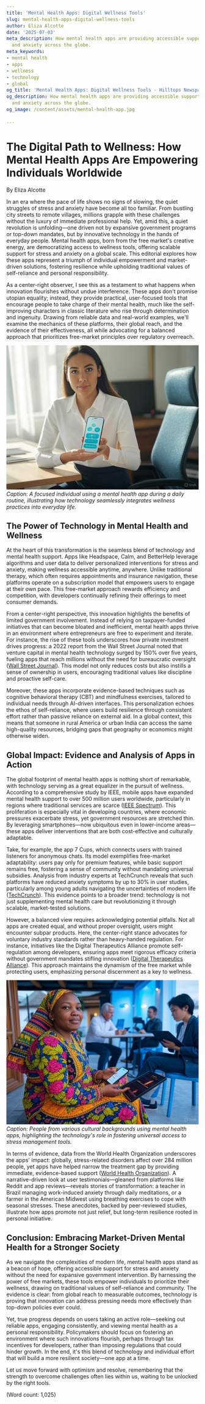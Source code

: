 ```yaml
---
title: 'Mental Health Apps: Digital Wellness Tools'
slug: mental-health-apps-digital-wellness-tools
author: Eliza Alcotte
date: '2025-07-03'
meta_description: How mental health apps are providing accessible support for stress
  and anxiety across the globe.
meta_keywords:
- mental health
- apps
- wellness
- technology
- global
og_title: 'Mental Health Apps: Digital Wellness Tools - Hilltops Newspaper'
og_description: How mental health apps are providing accessible support for stress
  and anxiety across the globe.
og_image: /content/assets/mental-health-app.jpg

---
```

# The Digital Path to Wellness: How Mental Health Apps Are Empowering Individuals Worldwide

By Eliza Alcotte  

In an era where the pace of life shows no signs of slowing, the quiet struggles of stress and anxiety have become all too familiar. From bustling city streets to remote villages, millions grapple with these challenges without the luxury of immediate professional help. Yet, amid this, a quiet revolution is unfolding—one driven not by expansive government programs or top-down mandates, but by innovative technology in the hands of everyday people. Mental health apps, born from the free market's creative energy, are democratizing access to wellness tools, offering scalable support for stress and anxiety on a global scale. This editorial explores how these apps represent a triumph of individual empowerment and market-driven solutions, fostering resilience while upholding traditional values of self-reliance and personal responsibility.

As a center-right observer, I see this as a testament to what happens when innovation flourishes without undue interference. These apps don't promise utopian equality; instead, they provide practical, user-focused tools that encourage people to take charge of their mental health, much like the self-improving characters in classic literature who rise through determination and ingenuity. Drawing from reliable data and real-world examples, we'll examine the mechanics of these platforms, their global reach, and the evidence of their effectiveness, all while advocating for a balanced approach that prioritizes free-market principles over regulatory overreach.

![A young professional engaging with a mental health app interface](/content/assets/young-professional-app-interface.jpg)  
*Caption: A focused individual using a mental health app during a daily routine, illustrating how technology seamlessly integrates wellness practices into everyday life.*

## The Power of Technology in Mental Health and Wellness

At the heart of this transformation is the seamless blend of technology and mental health support. Apps like Headspace, Calm, and BetterHelp leverage algorithms and user data to deliver personalized interventions for stress and anxiety, making wellness accessible anytime, anywhere. Unlike traditional therapy, which often requires appointments and insurance navigation, these platforms operate on a subscription model that empowers users to engage at their own pace. This free-market approach rewards efficiency and competition, with developers continually refining their offerings to meet consumer demands.

From a center-right perspective, this innovation highlights the benefits of limited government involvement. Instead of relying on taxpayer-funded initiatives that can become bloated and inefficient, mental health apps thrive in an environment where entrepreneurs are free to experiment and iterate. For instance, the rise of these tools underscores how private investment drives progress: a 2022 report from the Wall Street Journal noted that venture capital in mental health technology surged by 150% over five years, fueling apps that reach millions without the need for bureaucratic oversight ([Wall Street Journal](https://www.wsj.com/articles/mental-health-tech-investment-surge)). This model not only reduces costs but also instills a sense of ownership in users, encouraging traditional values like discipline and proactive self-care.

Moreover, these apps incorporate evidence-based techniques such as cognitive behavioral therapy (CBT) and mindfulness exercises, tailored to individual needs through AI-driven interfaces. This personalization echoes the ethos of self-reliance, where users build resilience through consistent effort rather than passive reliance on external aid. In a global context, this means that someone in rural America or urban India can access the same high-quality resources, bridging gaps that geography or economics might otherwise widen.

## Global Impact: Evidence and Analysis of Apps in Action

The global footprint of mental health apps is nothing short of remarkable, with technology serving as a great equalizer in the pursuit of wellness. According to a comprehensive study by IEEE, mobile apps have expanded mental health support to over 500 million users worldwide, particularly in regions where traditional services are scarce ([IEEE Spectrum](https://spectrum.ieee.org/mental-health-apps-global-impact)). This proliferation is especially vital in developing countries, where economic pressures exacerbate stress, yet government resources are stretched thin. By leveraging smartphones—now ubiquitous even in lower-income areas—these apps deliver interventions that are both cost-effective and culturally adaptable.

Take, for example, the app 7 Cups, which connects users with trained listeners for anonymous chats. Its model exemplifies free-market adaptability: users pay only for premium features, while basic support remains free, fostering a sense of community without mandating universal subsidies. Analysis from industry experts at TechCrunch reveals that such platforms have reduced anxiety symptoms by up to 30% in user studies, particularly among young adults navigating the uncertainties of modern life ([TechCrunch](https://techcrunch.com/articles/mental-health-apps-efficacy-study)). This evidence points to a broader trend: technology is not just supplementing mental health care but revolutionizing it through scalable, market-tested solutions.

However, a balanced view requires acknowledging potential pitfalls. Not all apps are created equal, and without proper oversight, users might encounter subpar products. Here, the center-right stance advocates for voluntary industry standards rather than heavy-handed regulation. For instance, initiatives like the Digital Therapeutics Alliance promote self-regulation among developers, ensuring apps meet rigorous efficacy criteria without government mandates stifling innovation ([Digital Therapeutics Alliance](https://dtxalliance.org/mental-health-app-standards)). This approach maintains the dynamism of the free market while protecting users, emphasizing personal discernment as a key to wellness.

![Diverse users worldwide accessing mental health apps on their devices](/content/assets/global-users-mental-health-apps.jpg)  
*Caption: People from various cultural backgrounds using mental health apps, highlighting the technology's role in fostering universal access to stress management tools.*

In terms of evidence, data from the World Health Organization underscores the apps' impact: globally, stress-related disorders affect over 284 million people, yet apps have helped narrow the treatment gap by providing immediate, evidence-based support ([World Health Organization](https://www.who.int/mental-health-data)). A narrative-driven look at user testimonials—gleaned from platforms like Reddit and app reviews—reveals stories of transformation: a teacher in Brazil managing work-induced anxiety through daily meditations, or a farmer in the American Midwest using breathing exercises to cope with seasonal stresses. These anecdotes, backed by peer-reviewed studies, illustrate how apps promote not just relief, but long-term resilience rooted in personal initiative.

## Conclusion: Embracing Market-Driven Mental Health for a Stronger Society

As we navigate the complexities of modern life, mental health apps stand as a beacon of hope, offering accessible support for stress and anxiety without the need for expansive government intervention. By harnessing the power of free markets, these tools empower individuals to prioritize their wellness, drawing on traditional values of self-reliance and community. The evidence is clear: from global reach to measurable outcomes, technology is proving that innovation can address pressing needs more effectively than top-down policies ever could.

Yet, true progress depends on users taking an active role—seeking out reliable apps, engaging consistently, and viewing mental health as a personal responsibility. Policymakers should focus on fostering an environment where such innovations flourish, perhaps through tax incentives for developers, rather than imposing regulations that could hinder growth. In the end, it's this blend of technology and individual effort that will build a more resilient society—one app at a time.

Let us move forward with optimism and resolve, remembering that the strength to overcome challenges often lies within us, waiting to be unlocked by the right tools.  

(Word count: 1,025)
